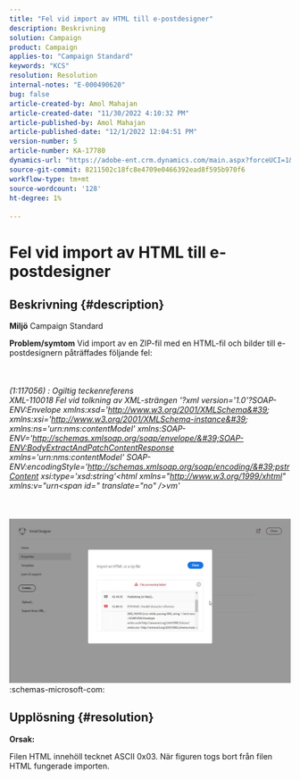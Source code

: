 ```yaml
---
title: "Fel vid import av HTML till e-postdesigner"
description: Beskrivning
solution: Campaign
product: Campaign
applies-to: "Campaign Standard"
keywords: "KCS"
resolution: Resolution
internal-notes: "E-000490620"
bug: false
article-created-by: Amol Mahajan
article-created-date: "11/30/2022 4:10:32 PM"
article-published-by: Amol Mahajan
article-published-date: "12/1/2022 12:04:51 PM"
version-number: 5
article-number: KA-17780
dynamics-url: "https://adobe-ent.crm.dynamics.com/main.aspx?forceUCI=1&pagetype=entityrecord&etn=knowledgearticle&id=3d789c7f-c970-ed11-9561-6045bd006079"
source-git-commit: 8211502c18fc8e4709e0466392ead8f595b970f6
workflow-type: tm+mt
source-wordcount: '128'
ht-degree: 1%

---
```


# Fel vid import av HTML till e-postdesigner

## Beskrivning {#description}

<b>Miljö</b>
Campaign Standard


<b>Problem/symtom</b>
Vid import av en ZIP-fil med en HTML-fil och bilder till e-postdesignern påträffades följande fel:
<br><br> <br><br>*(1:117056) : Ogiltig teckenreferens
<br>XML-110018 Fel vid tolkning av XML-strängen &#39;?xml version=&#39;1.0&#39;?SOAP-ENV:Envelope xmlns:xsd=&#39;http://www.w3.org/2001/XMLSchema&#39; xmlns:xsi=&#39;http://www.w3.org/2001/XMLSchema-instance&#39; xmlns:ns=&#39;urn:nms:contentModel&#39; xmlns:SOAP-ENV=&#39;http://schemas.xmlsoap.org/soap/envelope/&#39;SOAP-ENV:BodyExtractAndPatchContentResponse xmlns=&#39;urn:nms:contentModel&#39; SOAP-ENV:encodingStyle=&#39;http://schemas.xmlsoap.org/soap/encoding/&#39;pstrContent xsi:type=&#39;xsd:string&#39;&lt;html xmlns=&quot;http://www.w3.org/1999/xhtml&quot; xmlns:v=&quot;urn&lt;span id=&quot; translate=&quot;no&quot; />vm&#39;*<br><br> <br><br>![](assets/___43789c7f-c970-ed11-9561-6045bd006079___.jpeg)<br>:schemas-microsoft-com:

## Upplösning {#resolution}


<b>Orsak:</b>

Filen HTML innehöll tecknet ASCII 0x03. När figuren togs bort från filen HTML fungerade importen.
